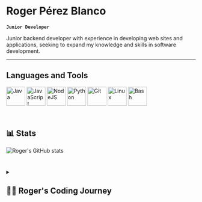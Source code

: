 # Roger Pérez Blanco

**`Junior Developer`**

Junior backend developer with experience in developing web sites and applications, seeking to expand my knowledge and skills in software development.

---

## Languages and Tools

<div>
<img alt="Java" width="50px" src="https://cdn.jsdelivr.net/gh/devicons/devicon/icons/java/java-original.svg"/>
<img alt="JavaScript" width="50px" src="https://cdn.jsdelivr.net/gh/devicons/devicon/icons/javascript/javascript-plain.svg" />
<img alt="NodeJS" width="50px" src="https://cdn.jsdelivr.net/gh/devicons/devicon/icons/nodejs/nodejs-original.svg" />
<img alt="Python" width="50px" src="https://cdn.jsdelivr.net/gh/devicons/devicon/icons/python/python-original.svg" />
<img alt="Git" width="50px" src="https://cdn.jsdelivr.net/gh/devicons/devicon/icons/git/git-original.svg" />
<img alt="Linux" width="50px" src="https://cdn.jsdelivr.net/gh/devicons/devicon/icons/linux/linux-original.svg" />
<img alt="Bash" width="50px" src="https://cdn.jsdelivr.net/gh/devicons/devicon/icons/bash/bash-original.svg" />
</div>
<br />

#

## 📊 Stats

![Roger's GitHub stats](https://github-readme-stats.vercel.app/api?username=rogerpb98&show_icons=true&theme=gruvbox)

<!-- ![GitHub Streak](https://streak-stats.demolab.com?user=rogerpb98&theme=gruvbox&border_radius=4.5) -->

#

<details>
 <summary><h2>👨‍💻 Roger's Coding Journey</h2></summary>
   Work in Progress.

[website]: TODO
[linkedin]: TODO
